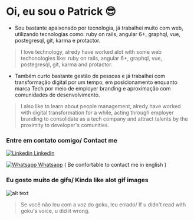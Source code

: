 # Oi, eu sou o Patrick :sunglasses:

- Sou bastante apaixonado por tecnologia, já trabalhei muito com web, utilizando tecnologias como: ruby on rails, angular 6+, graphql, vue, postegresql, git, karma e protactor.

>  I love technology, alredy have worked alot with some web techonologies like: ruby on rails, angular 6+, graphql, vue, postegresql, git, karma and protactor.

- Também curto bastante gestão de pessoas e já trabalhei com transformação digital por um tempo, em posicionamento enquanto marca Tech por meio de employer branding e aproximação com comunidades de desenvolvimento.

>  I also like to learn about people management, alredy have worked with digital transformation for a while, acting through employer branding to consolidate as a tech company and attract talents by the proximity to developer's comunities.

### Entre em contato comigo/ Contact me
[![Linkedin](https://i.stack.imgur.com/gVE0j.png) LinkedIn](https://www.linkedin.com/in/eduardo-patrick-wamdev/)
&nbsp;

[![Whatsapp](https://img.icons8.com/color/18/000000/whatsapp.png) Whatsapp](https://api.whatsapp.com/send?phone=5585999401655&text=Ol%C3%A1%2C%20dei%20uma%20olhada%20no%20seu%20github%20e%20queria%20conversar%20sobre%20algo.) 
( Be confortable to contact me in english )


### Eu gosto muito de gifs/ Kinda like alot gif images
![alt text](https://media.giphy.com/media/zCtOatW0GOije/giphy.gif)
>  Se você não leu com a voz do goku, leu errado/ If u didn't read with goku's voice, u did it wrong.
